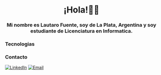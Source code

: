 <h1 align="center">¡Hola!👋🦊</h1>

<h3 align="center">Mi nombre es Lautaro Fuente, soy de La Plata, Argentina y  soy estudiante de Licenciatura en Informatica. </h3>

### Tecnologias


### Contacto
<a href="www.linkedin.com/in/lautaro-fuente-868b752ba"><img alt="LinkedIn" src="https://img.shields.io/badge/LinkedIn-Lautaro%20Fuente-blue?style=flat-square&logo=linkedin"></a>
<a href="lautaro.fuente@yahoo.com"><img alt="Email" src="https://img.shields.io/badge/Yahoo-lautaro.fuente@yahoo.com-blue?style=flat-square&logo=gmail"></a>  
